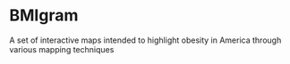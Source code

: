 # BMIgram
A set of interactive maps intended to highlight obesity in America through various mapping techniques
